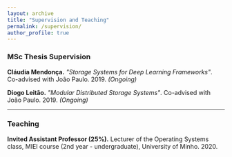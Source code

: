 ```yaml
---
layout: archive
title: "Supervision and Teaching" 
permalink: /supervision/
author_profile: true
---
```


### MSc Thesis Supervision
**Cláudia Mendonça.** *"Storage Systems for Deep Learning Frameworks"*. Co-advised with João Paulo. 2019. *(Ongoing)*

**Diogo Leitão.** *"Modular Distributed Storage Systems"*. Co-advised with João Paulo. 2019. *(Ongoing)*


***

### Teaching 
**Invited Assistant Professor (25%).** Lecturer of the Operating Systems class, MIEI course (2nd year - undergraduate), University of Minho. 2020.
